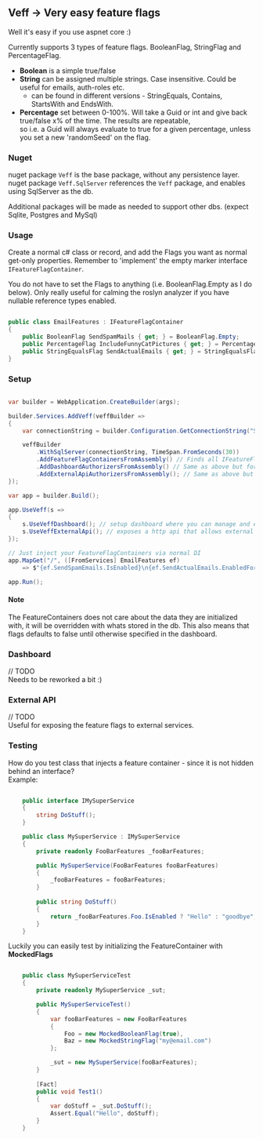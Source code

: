 ## Veff -> Very easy feature flags

Well it's easy if you use aspnet core :) 

Currently supports 3 types of feature flags. 
BooleanFlag, StringFlag and PercentageFlag.

- **Boolean** is a simple true/false
- **String** can be assigned multiple strings. Case insensitive. Could be useful for emails, auth-roles etc.   
    - can be found in different versions - StringEquals, Contains, StartsWith and EndsWith.
- **Percentage** set between 0-100%. Will take a Guid or int and give back true/false x% of the time. The results are repeatable,  
so i.e. a Guid will always evaluate to true for a given percentage, unless you set a new 'randomSeed' on the flag.  


### Nuget
nuget package `Veff` is the base package, without any persistence layer.  
nuget package `Veff.SqlServer` references the `Veff` package, and enables using SqlServer as the db.

Additional packages will be made as needed to support other dbs. (expect Sqlite, Postgres and MySql) 

### Usage

Create a normal c# class or record, and add the Flags you want as normal get-only properties.
Remember to 'implement' the empty marker interface `IFeatureFlagContainer`.   

You do not have to set the Flags to anything (i.e. BooleanFlag.Empty as I do below). Only really useful for calming the roslyn analyzer if you have nullable reference types enabled.

```C#

public class EmailFeatures : IFeatureFlagContainer
{
    public BooleanFlag SendSpamMails { get; } = BooleanFlag.Empty;
    public PercentageFlag IncludeFunnyCatPictures { get; } = PercentageFlag.Empty;
    public StringEqualsFlag SendActualEmails { get; } = StringEqualsFlag.Empty;
}

```


### Setup

```C#

var builder = WebApplication.CreateBuilder(args);

builder.Services.AddVeff(veffBuilder =>
{
    var connectionString = builder.Configuration.GetConnectionString("SqlDb")!;

    veffBuilder
        .WithSqlServer(connectionString, TimeSpan.FromSeconds(30))
        .AddFeatureFlagContainersFromAssembly() // Finds all IFeatureFlagContainer in scanned assemblies 
        .AddDashboardAuthorizersFromAssembly() // Same as above but for IVeffDashboardAuthorizers (only needed if you want to use the dashboard, and hide it behind some authorization)
        .AddExternalApiAuthorizersFromAssembly(); // Same as above but for IVeffExternalApiAuthorizers (only needed if you want to use the external api and hide it behind some auth)
});

var app = builder.Build();

app.UseVeff(s =>
{
    s.UseVeffDashboard(); // setup dashboard where you can manage and edit your feature flags. 
    s.UseVeffExternalApi(); // exposes a http api that allows external services to make use of the feature flags.
});

// Just inject your FeatureFlagContainers via normal DI
app.MapGet("/", ([FromServices] EmailFeatures ef) 
    => $"{ef.SendSpamEmails.IsEnabled}\n{ef.SendActualEmails.EnabledFor("me")}");

app.Run();

```

#### Note

The FeatureContainers does not care about the data they are initialized with, it will be overridden with whats stored in the db. This also means that flags defaults to false until otherwise specified in the dashboard.


### Dashboard

// TODO  
Needs to be reworked a bit :)

### External API

// TODO  
Useful for exposing the feature flags to external services.  

### Testing

How do you test class that injects a feature container - since it is not hidden behind an interface?  
Example:

```C#

    public interface IMySuperService
    {
        string DoStuff();
    }

    public class MySuperService : IMySuperService
    {
        private readonly FooBarFeatures _fooBarFeatures;

        public MySuperService(FooBarFeatures fooBarFeatures)
        {
            _fooBarFeatures = fooBarFeatures;
        }
        
        public string DoStuff()
        {
            return _fooBarFeatures.Foo.IsEnabled ? "Hello" : "goodbye";
        }
    }

```

Luckily you can easily test by initializing the FeatureContainer with **MockedFlags**

```C#

    public class MySuperServiceTest
    {
        private readonly MySuperService _sut;

        public MySuperServiceTest()
        {
            var fooBarFeatures = new FooBarFeatures
            {
                Foo = new MockedBooleanFlag(true),
                Baz = new MockedStringFlag("my@email.com")
            };

            _sut = new MySuperService(fooBarFeatures);
        }
        
        [Fact]
        public void Test1()
        {
            var doStuff = _sut.DoStuff();
            Assert.Equal("Hello", doStuff);
        }
    }


```
